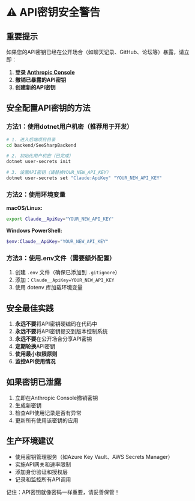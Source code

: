 # ⚠️ API密钥安全警告

## 重要提示

如果您的API密钥已经在公开场合（如聊天记录、GitHub、论坛等）暴露，请立即：

1. **登录 [Anthropic Console](https://console.anthropic.com/)**
2. **撤销已暴露的API密钥**
3. **创建新的API密钥**

## 安全配置API密钥的方法

### 方法1：使用dotnet用户机密（推荐用于开发）

```bash
# 1. 进入后端项目目录
cd backend/SeeSharpBackend

# 2. 初始化用户机密（已完成）
dotnet user-secrets init

# 3. 设置API密钥（请替换YOUR_NEW_API_KEY）
dotnet user-secrets set "Claude:ApiKey" "YOUR_NEW_API_KEY"
```

### 方法2：使用环境变量

**macOS/Linux:**
```bash
export Claude__ApiKey="YOUR_NEW_API_KEY"
```

**Windows PowerShell:**
```powershell
$env:Claude__ApiKey="YOUR_NEW_API_KEY"
```

### 方法3：使用.env文件（需要额外配置）

1. 创建 `.env` 文件（确保已添加到 `.gitignore`）
2. 添加：`Claude__ApiKey=YOUR_NEW_API_KEY`
3. 使用 dotenv 库加载环境变量

## 安全最佳实践

1. **永远不要**将API密钥硬编码在代码中
2. **永远不要**将API密钥提交到版本控制系统
3. **永远不要**在公开场合分享API密钥
4. **定期轮换**API密钥
5. **使用最小权限原则**
6. **监控API使用情况**

## 如果密钥已泄露

1. 立即在Anthropic Console撤销密钥
2. 生成新密钥
3. 检查API使用记录是否有异常
4. 更新所有使用该密钥的应用

## 生产环境建议

- 使用密钥管理服务（如Azure Key Vault、AWS Secrets Manager）
- 实施API网关和速率限制
- 添加身份验证和授权层
- 记录和监控所有API调用

记住：API密钥就像密码一样重要，请妥善保管！
